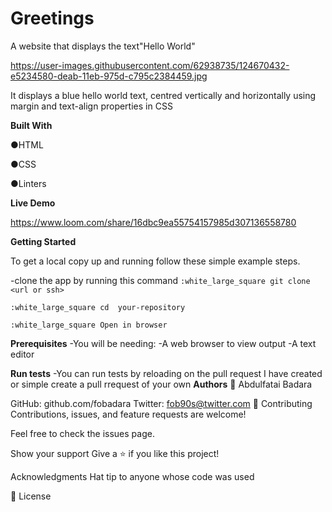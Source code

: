 # Greetings
A website that displays the text"Hello World"

https://user-images.githubusercontent.com/62938735/124670432-e5234580-deab-11eb-975d-c795c2384459.jpg

It displays a blue hello world text, centred vertically and horizontally using margin and text-align properties in CSS 

**Built With**

●HTML

●CSS

●Linters

**Live Demo**

https://www.loom.com/share/16dbc9ea55754157985d307136558780

**Getting Started**

To get a local copy up and running follow these simple example steps.

-clone the app by running this command 
```:white_large_square git clone  <url or ssh>```

```:white_large_square cd  your-repository```

```:white_large_square Open in browser```


**Prerequisites**
-You will be needing:
-A web browser to view output
-A text editor

**Run tests**
-You can run tests by reloading on the pull request I have created or simple create a pull rrequest of your own 
**Authors**
👤 Abdulfatai Badara

GitHub: github.com/fobadara
Twitter: fob90s@twitter.com
🤝 Contributing
Contributions, issues, and feature requests are welcome!

Feel free to check the issues page.

Show your support
Give a ⭐️ if you like this project!

Acknowledgments
Hat tip to anyone whose code was used

📝 License
